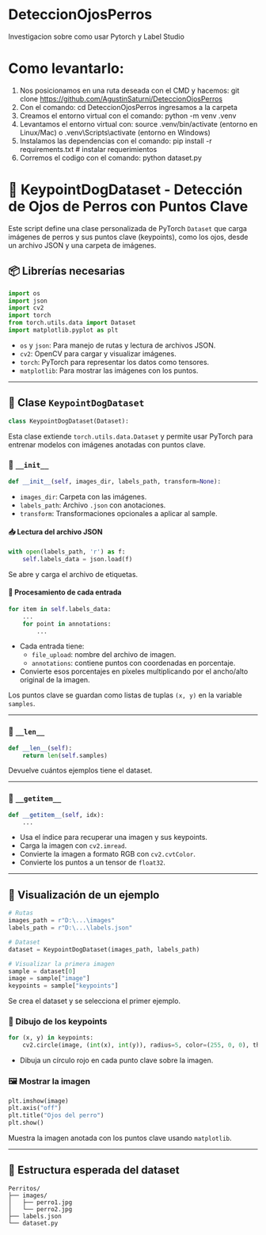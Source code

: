 # DeteccionOjosPerros
Investigacion sobre como usar Pytorch y Label Studio

# Como levantarlo:
1. Nos posicionamos en una ruta deseada con el CMD y hacemos: git clone https://github.com/AgustinSaturni/DeteccionOjosPerros
2. Con el comando: cd DeteccionOjosPerros ingresamos a la carpeta
3. Creamos el entorno virtual con el comando: python -m venv .venv         
4. Levantamos el entorno virtual con: source .venv/bin/activate    (entorno en Linux/Mac) o .venv\Scripts\activate (entorno en Windows)
6. Instalamos las dependencias con el comando: pip install -r requirements.txt # instalar requerimientos
7. Corremos el codigo con el comando: python dataset.py


# 🐶 KeypointDogDataset - Detección de Ojos de Perros con Puntos Clave

Este script define una clase personalizada de PyTorch `Dataset` que carga imágenes de perros y sus puntos clave (keypoints), como los ojos, desde un archivo JSON y una carpeta de imágenes.

## 📦 Librerías necesarias

```python
import os
import json
import cv2
import torch
from torch.utils.data import Dataset
import matplotlib.pyplot as plt
```

- `os` y `json`: Para manejo de rutas y lectura de archivos JSON.
- `cv2`: OpenCV para cargar y visualizar imágenes.
- `torch`: PyTorch para representar los datos como tensores.
- `matplotlib`: Para mostrar las imágenes con los puntos.

---

## 🧠 Clase `KeypointDogDataset`

```python
class KeypointDogDataset(Dataset):
```

Esta clase extiende `torch.utils.data.Dataset` y permite usar PyTorch para entrenar modelos con imágenes anotadas con puntos clave.

### 🔧 `__init__`

```python
def __init__(self, images_dir, labels_path, transform=None):
```

- `images_dir`: Carpeta con las imágenes.
- `labels_path`: Archivo `.json` con anotaciones.
- `transform`: Transformaciones opcionales a aplicar al sample.

#### 📥 Lectura del archivo JSON

```python
with open(labels_path, 'r') as f:
    self.labels_data = json.load(f)
```

Se abre y carga el archivo de etiquetas.

#### 🔁 Procesamiento de cada entrada

```python
for item in self.labels_data:
    ...
    for point in annotations:
        ...
```

- Cada entrada tiene:
  - `file_upload`: nombre del archivo de imagen.
  - `annotations`: contiene puntos con coordenadas en porcentaje.
- Convierte esos porcentajes en píxeles multiplicando por el ancho/alto original de la imagen.

Los puntos clave se guardan como listas de tuplas `(x, y)` en la variable `samples`.

---

### 📏 `__len__`

```python
def __len__(self):
    return len(self.samples)
```

Devuelve cuántos ejemplos tiene el dataset.

---

### 🧱 `__getitem__`

```python
def __getitem__(self, idx):
    ...
```

- Usa el índice para recuperar una imagen y sus keypoints.
- Carga la imagen con `cv2.imread`.
- Convierte la imagen a formato RGB con `cv2.cvtColor`.
- Convierte los puntos a un tensor de `float32`.

---

## 🧪 Visualización de un ejemplo

```python
# Rutas
images_path = r"D:\...\images"
labels_path = r"D:\...\labels.json"

# Dataset
dataset = KeypointDogDataset(images_path, labels_path)

# Visualizar la primera imagen
sample = dataset[0]
image = sample["image"]
keypoints = sample["keypoints"]
```

Se crea el dataset y se selecciona el primer ejemplo.

### 🎯 Dibujo de los keypoints

```python
for (x, y) in keypoints:
    cv2.circle(image, (int(x), int(y)), radius=5, color=(255, 0, 0), thickness=-1)
```

- Dibuja un círculo rojo en cada punto clave sobre la imagen.

### 🖼️ Mostrar la imagen

```python
plt.imshow(image)
plt.axis("off")
plt.title("Ojos del perro")
plt.show()
```

Muestra la imagen anotada con los puntos clave usando `matplotlib`.

---

## 📁 Estructura esperada del dataset

```
Perritos/
├── images/
│   ├── perro1.jpg
│   └── perro2.jpg
├── labels.json
└── dataset.py
```


